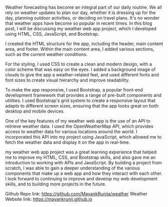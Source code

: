 Weather forecasting has become an integral part of our daily routine. 
We all rely on weather updates to plan our day, whether it is dressing up for the day,
planning outdoor activities, or deciding on travel plans. 
It's no wonder that weather apps have become so popular in recent times. 
In this blog post, I will be discussing my weather web app project, 
which I developed using HTML, CSS, JavaScript, and Bootstrap.

I created the HTML structure for the app, including the header, main content area, and footer.
Within the main content area, I added various sections, such as the current weather conditions.

For the styling, I used CSS to create a clean and modern design, with a color scheme that was easy on the eyes.
I added a background image of clouds to give the app a weather-related feel, 
and used different fonts and font sizes to create visual hierarchy and improve readability.

To make the app responsive, I used Bootstrap, a popular front-end development 
framework that provides a range of pre-built components and utilities. 
I used Bootstrap's grid system to create a responsive layout that adapts to different screen sizes, 
ensuring that the app looks great on both desktop and mobile devices.

One of the key features of my weather web app is the use of an API to retrieve weather data. 
I used the OpenWeatherMap API, which provides access to weather data for various locations around the world. 
I incorporated this API into my project using JavaScript, which allowed me to fetch the weather data and display it on the app in real-time.

my weather web app project was a great learning experience that helped me to improve my 
HTML, CSS, and Bootstrap skills, and also gave me an introduction to working with APIs and JavaScript. 
By building a project from scratch, I was able to gain a deeper understanding of the various components 
that make up a web app and how they interact with each other. I look forward to continuing to improve and
develop my web development skills, and to building more projects in the future.

Github Repo link: https://github.com/MayankRunija/weather
Weather Website Iink: https://mayankrunij.github.io
